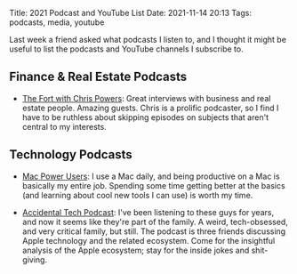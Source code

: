 Title: 2021 Podcast and YouTube List
Date: 2021-11-14 20:13
Tags: podcasts, media, youtube

Last week a friend asked what podcasts I listen to, and I thought it might be useful to list the podcasts and YouTube channels I subscribe to.

## Finance & Real Estate Podcasts

* [The Fort with Chris Powers](https://podcasts.apple.com/us/podcast/the-fort-with-chris-powers/id1410549811): Great interviews with business and real estate people. Amazing guests. Chris is a prolific podcaster, so I find I have to be ruthless about skipping episodes on subjects that aren't central to my interests.

## Technology Podcasts

* [Mac Power Users](https://www.relay.fm/mpu): I use a Mac daily, and being productive on a Mac is basically my entire job. Spending some time getting better at the basics (and learning about cool new tools I can use) is worth my time.

* [Accidental Tech Podcast](https://atp.fm): I've been listening to these guys for years, and now it seems like they're part of the family. A weird, tech-obsessed, and very critical family, but still. The podcast is three friends discussing Apple technology and the related ecosystem. Come for the insightful analysis of the Apple ecosystem; stay for the inside jokes and shit-giving.
